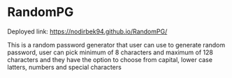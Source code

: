 # RandomPG
Deployed link: https://nodirbek94.github.io/RandomPG/
<p>This is a random password generator that user can use to generate random password, user can pick minimum of 8 characters and maximum of 128 characters and they have the option to choose from capital, lower case latters, numbers and special characters<p>
  <img src="./assets/Screen%20Shot%202020-09-18%20at%209.05.45%20PM.png>
